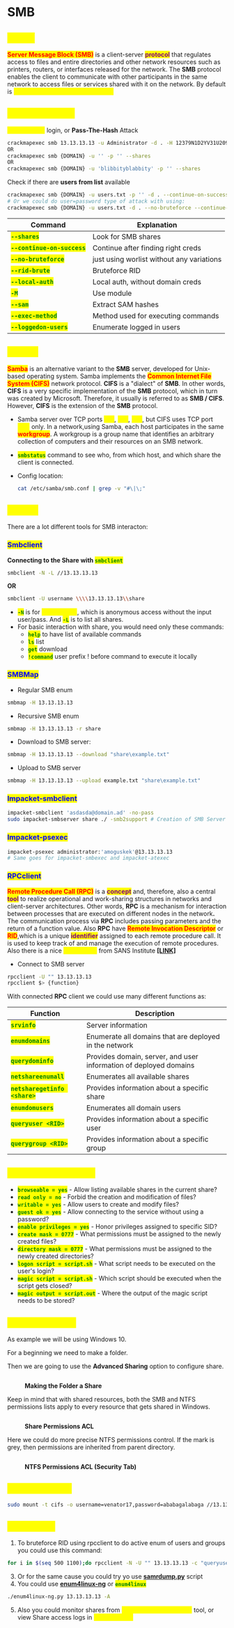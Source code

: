 # SMB

## <mark style="color:yellow;">About</mark>

<mark style="color:red;">**Server Message Block (SMB)**</mark> is a client-server <mark style="color:purple;">**protocol**</mark> that regulates access to files and entire directories and other network resources such as printers, routers, or interfaces released for the network. The **SMB** protocol enables the client to communicate with other participants in the same network to access files or services shared with it on the network. By default is <mark style="color:yellow;">**using ports 137, 138, 139, and 445**</mark>

## <mark style="color:yellow;">CrackMapExec</mark>

<mark style="color:yellow;">**Null-session**</mark> login, or **Pass-The-Hash** Attack

```bash
crackmapexec smb 13.13.13.13 -u Administrator -d . -H 12379N1D2YV31U20931C031 -x whoami
OR
crackmapexec smb {DOMAIN} -u '' -p '' --shares
OR
crackmapexec smb {DOMAIN} -u 'blibbityblabbity' -p '' --shares
```

Check if there are **users from list** available

```bash
crackmapexec smb {DOMAIN} -u users.txt -p '' -d . --continue-on-success
# Or we could do user=password type of attack with using:
crackmapexec smb {DOMAIN} -u users.txt -d . --no-bruteforce --continue-on-success
```

| Command                                                       | Explanation                               |
| ------------------------------------------------------------- | ----------------------------------------- |
| <mark style="color:green;">**`--shares`**</mark>              | Look for SMB shares                       |
| <mark style="color:green;">**`--continue-on-success`**</mark> | Continue after finding right creds        |
| <mark style="color:green;">**`--no-bruteforce`**</mark>       | just using worlist without any variations |
| <mark style="color:green;">**`--rid-brute`**</mark>           | Bruteforce RID                            |
| <mark style="color:green;">**`--local-auth`**</mark>          | Local auth, without domain creds          |
| <mark style="color:green;">**`-M`**</mark>                    | Use module                                |
| <mark style="color:green;">**`--sam`**</mark>                 | Extract SAM hashes                        |
| <mark style="color:green;">**`--exec-method`**</mark>         | Method used for executing commands        |
| <mark style="color:green;">**`--loggedon-users`**</mark>      | Enumerate logged in users                 |

## <mark style="color:yellow;">Samba</mark>

<mark style="color:red;">**Samba**</mark> is an alternative variant to the **SMB** server, developed for Unix-based operating system. Samba implements the <mark style="color:red;">**Common Internet File System (CIFS)**</mark> network protocol. **CIFS** is a "dialect" of **SMB**. In other words, **CIFS** is a very specific implementation of the **SMB** protocol, which in turn was created by Microsoft. Therefore, it usually is referred to as **SMB / CIFS**. However, **CIFS** is the extension of the **SMB** protocol.

* Samba server over TCP ports <mark style="color:yellow;">**137**</mark>, <mark style="color:yellow;">**138**</mark>, <mark style="color:yellow;">**139**</mark>, but CIFS uses TCP port <mark style="color:yellow;">**445**</mark> only. In a network,using Samba, each host participates in the same <mark style="color:red;">**workgroup**</mark>. A workgroup is a group name that identifies an arbitrary collection of computers and their resources on an SMB network.
* <mark style="color:green;">**`smbstatus`**</mark> command to see who, from which host, and which share the client is connected.
*   Config location:

    ```bash
    cat /etc/samba/smb.conf | grep -v "#\|\;"
    ```

## <mark style="color:yellow;">TOOLS</mark>

There are a lot different tools for SMB interacton:

### <mark style="color:blue;">Smbclient</mark>

**Connecting to the Share with&#x20;**<mark style="color:green;">**`smbclient`**</mark>

```bash
smbclient -N -L //13.13.13.13
```

**OR**

```bash
smbclient -U username \\\\13.13.13.13\\share
```

* <mark style="color:green;">**`-N`**</mark> is for <mark style="color:yellow;">**null session**</mark>, which is anonymous access without the input user/pass. And <mark style="color:green;">**`-L`**</mark> is to list all shares.
* For basic interaction with share, you would need only these commands:
  * <mark style="color:green;">**`help`**</mark> to have list of available commands
  * <mark style="color:green;">**`ls`**</mark> list
  * <mark style="color:green;">**`get`**</mark> download
  * <mark style="color:green;">**`!command`**</mark> user prefix ! before command to execute it locally

### <mark style="color:blue;">SMBMap</mark>

* Regular SMB enum

```bash
smbmap -H 13.13.13.13
```

* Recursive SMB enum

```bash
smbmap -H 13.13.13.13 -r share
```

* Download to SMB server:

```bash
smbmap -H 13.13.13.13 --download "share\example.txt"
```

* Upload to SMB server

```bash
smbmap -H 13.13.13.13 --upload example.txt "share\example.txt"
```

### <mark style="color:blue;">Impacket-smbclient</mark>

```bash
impacket-smbclient 'asdasda@domain.ad' -no-pass
sudo impacket-smbserver share ./ -smb2support # Creation of SMB Server
```

### <mark style="color:blue;">Impacket-psexec</mark>

```bash
impacket-psexec administrator:'amoguskek'@13.13.13.13
# Same goes for impacket-smbexec and impacket-atexec
```

### <mark style="color:blue;">RPCclient</mark>

<mark style="color:red;">**Remote Procedure Call (RPC)**</mark> is a <mark style="color:purple;">**concept**</mark> and, therefore, also a central <mark style="color:purple;">**tool**</mark> to realize operational and work-sharing structures in networks and client-server architectures. Other words, **RPC** is a mechanism for interaction between processes that are executed on different nodes in the networ&#x6B;**.** The communication process via **RPC** includes passing parameters and the return of a function value. Also **RPC** have <mark style="color:red;">**Remote Invocation Descriptor**</mark> or <mark style="color:red;">**RID**</mark>,which is a unique <mark style="color:purple;">**identifier**</mark> assigned to each remote procedure call. It is used to keep track of and manage the execution of remote procedures. Also there is a nice <mark style="color:yellow;">**cheatsheet**</mark> from SANS Institute [**\[LINK\]**](https://www.willhackforsushi.com/sec504/SMB-Access-from-Linux.pdf)

* Connect to SMB server

```bash
rpcclient -U "" 13.13.13.13
rpcclient $> {function}
```

With connected **RPC** client we could use many different functions as:

| Function                                                        | Description                                                       |
| --------------------------------------------------------------- | ----------------------------------------------------------------- |
| <mark style="color:green;">**`srvinfo`**</mark>                 | Server information                                                |
| <mark style="color:green;">**`enumdomains`**</mark>             | Enumerate all domains that are deployed in the network            |
| <mark style="color:green;">**`querydominfo`**</mark>            | Provides domain, server, and user information of deployed domains |
| <mark style="color:green;">**`netshareenumall`**</mark>         | Enumerates all available shares                                   |
| <mark style="color:green;">**`netsharegetinfo <share>`**</mark> | Provides information about a specific share                       |
| <mark style="color:green;">**`enumdomusers`**</mark>            | Enumerates all domain users                                       |
| <mark style="color:green;">**`queryuser <RID>`**</mark>         | Provides information about a specific user                        |
| <mark style="color:green;">**`querygroup <RID>`**</mark>        | Provides information about a specific group                       |

## <mark style="color:yellow;">Dangerous Settings</mark>

* <mark style="color:green;">**`browseable = yes`**</mark> - Allow listing available shares in the current share?
* <mark style="color:green;">**`read only = no`**</mark> - Forbid the creation and modification of files?
* <mark style="color:green;">**`writable = yes`**</mark> - Allow users to create and modify files?
* <mark style="color:green;">**`guest ok = yes`**</mark> - Allow connecting to the service without using a password?
* <mark style="color:green;">**`enable privileges = yes`**</mark> - Honor privileges assigned to specific SID?
* <mark style="color:green;">**`create mask = 0777`**</mark> - What permissions must be assigned to the newly created files?
* <mark style="color:green;">**`directory mask = 0777`**</mark> - What permissions must be assigned to the newly created directories?
* <mark style="color:green;">**`logon script = script.sh`**</mark> - What script needs to be executed on the user's login?
* <mark style="color:green;">**`magic script = script.sh`**</mark> - Which script should be executed when the script gets closed?
* <mark style="color:green;">**`magic output = script.out`**</mark> - Where the output of the magic script needs to be stored?

## <mark style="color:yellow;">Making a Share</mark>

As example we will be using Windows 10.

For a beginning we need to make a folder.

Then we are going to use the **Advanced Sharing** option to configure share.

<figure><img src="../../.gitbook/assets/image (10).png" alt=""><figcaption><p><strong>Making the Folder a Share</strong></p></figcaption></figure>

Keep in mind that with shared resources, both the SMB and NTFS permissions lists apply to every resource that gets shared in Windows.

<figure><img src="../../.gitbook/assets/image (11).png" alt=""><figcaption><p><strong>Share Permissions ACL</strong></p></figcaption></figure>

Here we could do more precise NTFS permissions control. If the mark is grey, then permissions are inherited from parent directory.

<figure><img src="../../.gitbook/assets/image (12).png" alt=""><figcaption><p><strong>NTFS Permissions ACL (Security Tab)</strong></p></figcaption></figure>

## <mark style="color:yellow;">Mount a Share</mark>

```bash
sudo mount -t cifs -o username=venator17,password=ababagalabaga //13.13.13.13/"Sharename" /home/user/Desktop/
```

## <mark style="color:yellow;">Tips2Hack</mark>

1. To bruteforce RID using rpcclient to do active enum of users and groups you could use this command:

```bash
for i in $(seq 500 1100);do rpcclient -N -U "" 13.13.13.13 -c "queryuser 0x$(printf '%x\n' $i)" | grep "User Name\|user_rid\|group_rid" && echo "";done
```

3. Or for the same cause you could try yo use [**samrdump.py**](https://github.com/SecureAuthCorp/impacket/blob/master/examples/samrdump.py) script
4. You could use [**enum4linux-ng**](https://github.com/cddmp/enum4linux-ng) or <mark style="color:green;">**`enum4linux`**</mark>

```bash
./enum4linux-ng.py 13.13.13.13 -A
```

5. Also you could monitor shares from <mark style="color:yellow;">**Computer Management**</mark> tool, or view Share access logs in <mark style="color:yellow;">**Event Viewer**</mark>
